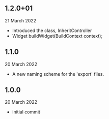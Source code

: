 
## 1.2.0+01
21 March 2022
- Introduced the class, InheritController
- Widget buildWidget(BuildContext context);

## 1.1.0
20 March 2022
- A new naming scheme for the 'export' files.

## 1.0.0
20 March 2022
- initial commit